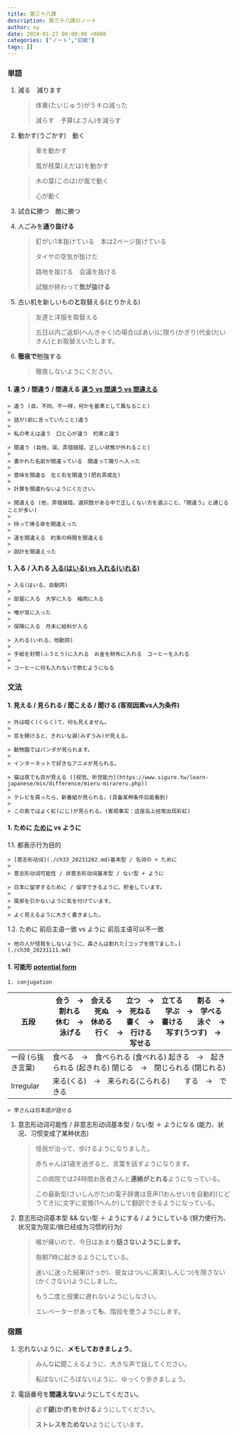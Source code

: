 ```yaml
---
title: 第三十八課
description: 第三十八課のノート
author: xy
date: 2024-01-27 00:00:00 +0800
categories: ["ノート","初級"]
tags: []
---
```


### 単語

1. 減る　減ります

    > 体重(たいじゅう)が５キロ減った
    > 
    > 減らす　予算(よさん)を減らす

1. 動かす(うごかす)　動く

    > 車を動かす
    >
    > 風が枝葉(えだは)を動かす
    
    > 木の葉(このは)が風で動く
    >
    > 心が動く

1. 試合**に**勝つ　敵に勝つ

1. 人ごみを**通り抜ける**

    > 釘がい1本抜けている　本は2ページ抜けている
    >
    > タイヤの空気が抜けた
    >
    > 路地を抜ける　会議を抜ける
    >
    > 試験が終わって**気が抜ける**

1. 古い机を新しいもの**と**取替える(とりかえる)

    > 友達と洋服を取替える
    >
    > 五日以内ご返却(へんきゃく)の場合(ばあい)に限り(かぎり)代金(だいきん)とお取替えいたします。

1. **徹夜で**勉強する

    > 徹夜しないようにください。

#### 1. **違う / 間違う / 間違える** [違う vs 間違う vs 間違える](https://ja.hinative.com/questions/20576133)

    > 違う (自，不同、不一样，何かを基準として異なること)
    >
    > 話が(前に言っていたこと)違う
    >
    > 私の考えは違う　口と心が違う　約束と違う

    > 間違う (自他，误、弄错搞错，正しい状態が外れること)
    >
    > 書かれた名前が間違っている　間違って隣りへ入った
    >
    > 意味を間違る　左と右を間違う(把右弄成左)
    >
    > 計算を間違わないようにください。

    > 間違える (他，弄错搞错，選択肢がある中で正しくない方を選ぶこと、「間違う」と通じることが多い)
    >
    > 持って帰る傘を間違えった
    >
    > 道を間違える　約束の時間を間違える
    >
    > 設計を間違えった

#### 1. **入る / 入れる** [入る(はいる) vs 入れる(いれる)](https://www.hikky.com.tw/propage.php?P_id=358&PC_id=11)

    > 入る(はいる、自動詞)
    >
    > 部屋に入る　大学に入る　梅雨に入る
    >
    > 噂が耳に入った
    >
    > 保険に入る　月末に給料が入る

    > 入れる(いれる、他動詞)
    >
    > 手紙を封筒(ふうとう)に入れる　お金を財布に入れる　コーヒーを入れる
    >
    > コーヒーに何も入れないで飲むようになる

### 文法

#### 1. **見える / 見られる / 聞こえる / 聞ける** (客观因素vs人为条件)

    > 外は暗く(くらく)て、何も見えません。
    >
    > 窓を開けると、きれいな湖(みずうみ)が見える。

    > 動物園ではパンダが見られます。
    >
    > インターネットで好きなアニメが見られる。

    > 猫は夜でも目が見える ([视觉、听觉能力](https://www.sigure.tw/learn-japanese/mix/difference/mieru-mirareru.php))
    >
    > テレビを買ったら、新番組が見られる。(具备某种条件后能看到)
    >
    > この島ではよく虹(にじ)が見られる。(客观事实：这座岛上经常出现彩虹)

#### 1. **ために** [ために](./ch33_20231202.md) vs ように

1.1. 都表示行为目的

    > [意志形动词](./ch33_20231202.md)基本型 / 名词の + ために
    >
    > 意志形动词可能性 / 非意志形动词基本型 / ない型 + ように

    > 日本に留学するために / 留学できるように、貯金しています。
    >
    > 風邪を引かないように気を付けています。
    >
    > よく見えるように大きく書きました。

1.2. ために 前后主语一致 vs ように 前后主语可以不一致

    > 他の人が怪我をしないように、森さんは割れた[コップを捨てました。](./ch30_20231111.md)

#### 1. **可能形** [potential form](https://www.tofugu.com/japanese-grammar/verb-potential-form-reru/)

    1. conjugation

| 五段                | 会う　→　会える　　立つ　→　立てる　　割る　→　割れる　　死ぬ　→　死ねる　　学ぶ　→　学べる　　休む　→　休める　　書く　→　書ける　　泳ぐ　→　泳げる　　行く　→　行ける　　写す(うつす)　→　写せる　　|
|----------------------|-------------------------------------------------------------------------------------------------------------------------------------------------|
| 一段 (ら抜き言葉) | 食べる　→　食べられる (食べれる) 起きる　→　起きられる (起きれる) 閉じる　→　閉じられる (閉じれる)                                              |
| Irregular            | 来る(くる)　→　来られる(こられる)　　する　→　できる                                                                                                                 |

    > 李さんは日本語が話せる

1. 意志形动词可能性 / 非意志形动词基本型 / ない型 ＋ ようになる (能力、状况、习惯变成了某种状态)

    > 怪我が治って、歩けるようになりました。
    >
    > 赤ちゃんは1歳を過ぎると、言葉を話すようになります。
    >
    > この病院では24時間お医者さんと**連絡がとれる**ようになっている。
    >
    > この最新型(さいしんがた)の電子辞書は音声(1おんせい)を自動的(じどうてき)に文字に変換(1へんか)して翻訳できるようになっている。

1. 意志形动词基本型 && ない型 ＋ ようにする / ようにしている (努力使行为、状况变为现实/做已经成为习惯的行为)

    > 喉が痛いので、今日はあまり**話さないようにします。**
    >
    > 毎朝7時に起きるようにしている。
    >
    > 迷いに迷った結果(けっか)、彼女はついに真実(しんじつ)を隠さない(かくさない)ようにしました。
    >
    > もう二度と授業に遅れないようにしなさい。
    >
    > エレベーターがあって**も**、階段を使うようにします。

### 宿題

1. 忘れないように、**メモしておきましょう**。

    > みんな**に**聞こえるように、大きな声で話してください。
    >
    > 転ばない(ころばない)ように、ゆっくり歩きましょう。

1. 電話番号を**間違えない**ようにしてください。

    > 必ず**鍵(かぎ)をかける**ようにしてください。
    >
    > **ストレスをためない**ようにしています。
